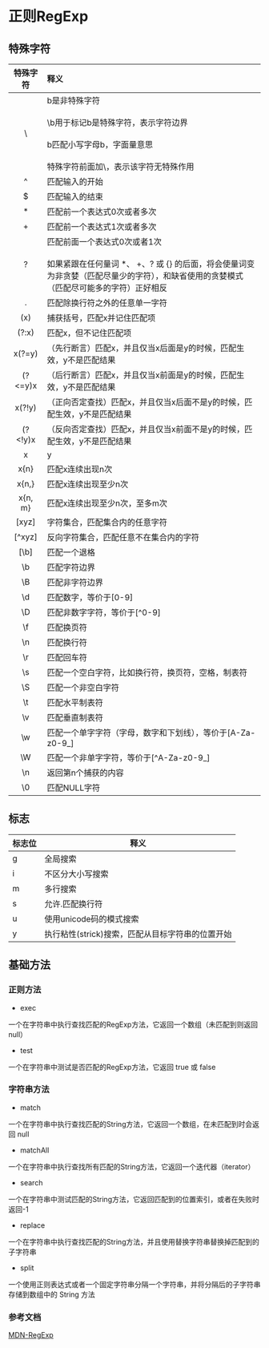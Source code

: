 
# 正则RegExp

## 特殊字符

| 特殊字符| 释义 |
| :--: | :-- |
| \ | b是非特殊字符<br><br>\b用于标记b是特殊字符，表示字符边界<br><br>b匹配小写字母b，字面量意思 <br><br>特殊字符前面加\，表示该字符无特殊作用 |
| ^ | 匹配输入的开始 |
| $ | 匹配输入的结束 |
| * | 匹配前一个表达式0次或者多次 |
| + | 匹配前一个表达式1次或者多次 |
| ? | 匹配前面一个表达式0次或者1次 <br><br> 如果紧跟在任何量词 *、 +、? 或 {} 的后面，将会使量词变为非贪婪（匹配尽量少的字符），和缺省使用的贪婪模式（匹配尽可能多的字符）正好相反|
| . | 匹配除换行符之外的任意单一字符 |
| (x) | 捕获括号，匹配x并记住匹配项 |
| (?:x) | 匹配x，但不记住匹配项 |
| x(?=y) | （先行断言）匹配x，并且仅当x后面是y的时候，匹配生效，y不是匹配结果 |
| (?<=y)x | （后行断言）匹配x，并且仅当x前面是y的时候，匹配生效，y不是匹配结果 |
| x(?!y) | （正向否定查找）匹配x，并且仅当x后面不是y的时候，匹配生效，y不是匹配结果 |
| (?<!y)x | （反向否定查找）匹配x，并且仅当x前面不是y的时候，匹配生效，y不是匹配结果 |
| x|y | 匹配x或者y |
| x{n} | 匹配x连续出现n次 |
| x{n,} | 匹配x连续出现至少n次 |
| x{n, m} | 匹配x连续出现至少n次，至多m次 |
| [xyz] | 字符集合，匹配集合内的任意字符 |
| [^xyz] | 反向字符集合，匹配任意不在集合内的字符 |
| [\b] | 匹配一个退格 |
| \b | 匹配字符边界 |
| \B | 匹配非字符边界 |
| \d | 匹配数字，等价于[0-9] |
| \D | 匹配非数字字符，等价于[^0-9] |
| \f | 匹配换页符 |
| \n | 匹配换行符 |
| \r | 匹配回车符 |
| \s | 匹配一个空白字符，比如换行符，换页符，空格，制表符 |
| \S | 匹配一个非空白字符 |
| \t | 匹配水平制表符 |
| \v | 匹配垂直制表符 |
| \w | 匹配一个单字字符（字母，数字和下划线），等价于[A-Za-z0-9_] |
| \W | 匹配一个非单字字符，等价于[^A-Za-z0-9_] |
| \n | 返回第n个捕获的内容 |
| \0 | 匹配NULL字符 |

## 标志

| 标志位 | 释义 |
| -- | -- |
| g | 全局搜索 |
| i | 不区分大小写搜索 |
| m | 多行搜索 |
| s | 允许.匹配换行符 |
| u | 使用unicode码的模式搜索 |
| y | 执行粘性(strick)搜索，匹配从目标字符串的位置开始 |

## 基础方法

### 正则方法

- exec

一个在字符串中执行查找匹配的RegExp方法，它返回一个数组（未匹配到则返回 null）

- test

一个在字符串中测试是否匹配的RegExp方法，它返回 true 或 false

### 字符串方法

- match

一个在字符串中执行查找匹配的String方法，它返回一个数组，在未匹配到时会返回 null

- matchAll

一个在字符串中执行查找所有匹配的String方法，它返回一个迭代器（iterator）

- search

一个在字符串中测试匹配的String方法，它返回匹配到的位置索引，或者在失败时返回-1

- replace

一个在字符串中执行查找匹配的String方法，并且使用替换字符串替换掉匹配到的子字符串

- split

一个使用正则表达式或者一个固定字符串分隔一个字符串，并将分隔后的子字符串存储到数组中的 String 方法

### 参考文档

[MDN-RegExp](https://developer.mozilla.org/zh-CN/docs/Web/JavaScript/Reference/Global_Objects/RegExp)